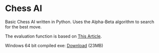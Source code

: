 # Chess AI
Basic Chess AI written in Python. Uses the Alpha-Beta algorithm to search for the best move. 

The evaluation function is based on [This Article](https://chessprogramming.wikispaces.com/Simplified+evaluation+function).

Windows 64 bit compiled exe:
[Download](http://g2f.nl/03ul6cr) (23MB)
